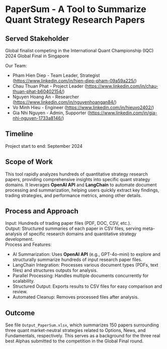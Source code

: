 # PaperSum - A Tool to Summarize Quant Strategy Research Papers

## Served Stakeholder
Global finalist competing in the International Quant Championship (IQC) 2024 Global Final in Singapore 


Our Team:
+ Pham Hien Diep - Team Leader, Strategist (https://www.linkedin.com/in/hien-diep-pham-09a59a225/)
+ Chau Thuan Phat - Project Leader (https://www.linkedin.com/in/chau-thuan-phat-b60402154/)
+ Nguyen Hoang An - Researcher (https://www.linkedin.com/in/nguyenhoangan84/)
+ Vo Minh Hieu - Engineer (https://www.linkedin.com/in/hieuvo2402/)
+ Gia Nhi Nguyen -  Admin, Supporter (https://www.linkedin.com/in/gia-nhi-nguyen-1733a8146/)
  
## Timeline
Project start to end: September 2024

## Scope of Work
This tool rapidly analyzes hundreds of quantitative strategy research papers, providing comprehensive insights into specific quant strategy domains. It leverages **OpenAI API** and **LangChain** to automate document processing and summarization, helping users quickly extract key findings, trading strategies, and performance metrics, among other details.

## Process and Approach
Input: Hundreds of trading paper files (PDF, DOC, CSV, etc.).  
Output: Structured summaries of each paper in CSV files, serving meta-analysis of specific research domains and quantitative strategy development.  
Process and Features:  
- AI Summarization: Uses **OpenAI API** (e.g., GPT-4o-mini) to explore and structurally summarize hundreds of input research paper files.
- LangChain Integration: Processes various document types (PDFs, text files) and structures outputs for analysis.
- Parallel Processing: Handles multiple documents concurrently for scalability.
- Structured Output: Exports results to CSV files for easy comparison and review.
- Automated Cleanup: Removes processed files after analysis.

## Outcome
See file `Output_PaperSum.xlsx`, which summarizes 150 papers surrounding three quant market-neutral strategies related to Options, News, and Fundamentals, respectively. This serves as a background for the three real best Alphas submitted to the competition in the Global Final round.

